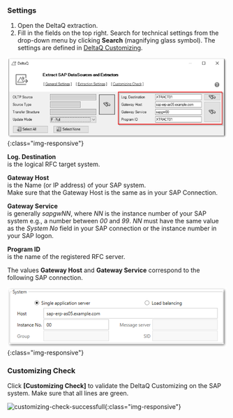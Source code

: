 ### Settings

1. Open the DeltaQ extraction.
2. Fill in the fields on the top right. Search for technical settings from the drop-down menu by clicking **Search** (magnifying glass symbol). The settings are defined in [DeltaQ Customizing](../sap-customizing/customizing-for-deltaq).


![deltaq-tech-settings](/img/content/deltaq-tech-settings.png){:class="img-responsive"}

**Log. Destination**<br>is the logical RFC target system.

**Gateway Host**<br>is the Name (or IP address) of your SAP system. <br>
Make sure that the Gateway Host is the same as in your SAP Connection.

**Gateway Service**<br>is generally *sapgwNN*, where *NN* is the instance number of your SAP system e.g., a number between *00* and *99*.
*NN* must have the same value as the *System No* field in your SAP connection or the instance number in your SAP logon. 

**Program ID**<br>is the name of the registered RFC server.

The values **Gateway Host** and **Gateway Service** correspond to the following SAP connection.

![sap-conn-app-ecc](/img/content/sap-conn-app-ecc.png){:class="img-responsive"} 

### Customizing Check

Click **[Customizing Check]** to validate the DeltaQ Customizing on the SAP system.
Make sure that all lines are green. 

![customizing-check-successfull](/img/content/customizing-check-successfull.png){:class="img-responsive"}
